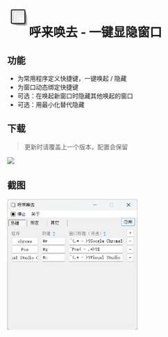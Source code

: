 <img align="left" width="50" height="50" src="misc/icon_480.png">

# 呼来唤去 - 一键显隐窗口

## 功能

- 为常用程序定义快捷键，一键唤起 / 隐藏
- 为窗口动态绑定快捷键
- 可选：在唤起新窗口时隐藏其他唤起的窗口
- 可选：用最小化替代隐藏

## 下载

> 更新时请覆盖上一个版本，配置会保留

[![](https://img.shields.io/badge/download-latest-orange.svg)](https://github.com/john-walks-slow/window-summoner/releases/latest)


## 截图
<img align="left" width="300" height="300" src="misc/screenshot2.png">